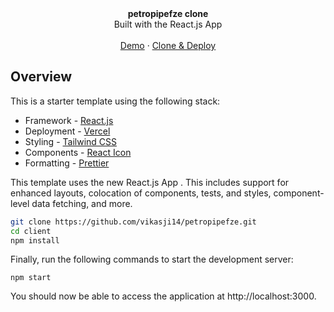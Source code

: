 <div align="center"><strong>petropipefze clone</strong></div>
<div align="center">Built with the React.js App</div>
<br />
<div align="center">
<a href="https://petropipefze.vercel.app/">Demo</a>
<span> · </span>
<a href="https://vercel.com/githubinfovikas-projects/petropipefze/HWpSuzHoCUjouTeKmeE8f8a1KsR6">Clone & Deploy</a>
<span>
</div>

## Overview

This is a starter template using the following stack:

- Framework - [React.js](https://tailwindcss.com/docs/guides/create-react-app)
- Deployment - [Vercel](https://vercel.com/docs/concepts/next.js/overview)
- Styling - [Tailwind CSS](https://tailwindcss.com)
- Components - [React Icon](https://react-icons.github.io/react-icons/)
- Formatting - [Prettier](https://prettier.io)

This template uses the new React.js App . This includes support for enhanced layouts, colocation of components, tests, and styles, component-level data fetching, and more.



```bash
git clone https://github.com/vikasji14/petropipefze.git
cd client
npm install
```

Finally, run the following commands to start the development server:

```
npm start 
```

You should now be able to access the application at http://localhost:3000.
